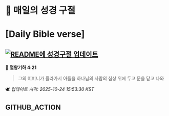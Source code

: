 # 🙏 매일의 성경 구절
# [Daily Bible verse]
## [![README에 성경구절 업데이트](https://github.com/DONGSUKA/first_test/actions/workflows/update-readme-bible.yml/badge.svg)](https://github.com/DONGSUKA/first_test/actions/workflows/update-readme-bible.yml)
<!-- START_BIBLE_VERSE -->
📖 **열왕기하 4:21**
> 그의 어머니가 올라가서 아들을 하나님의 사람의 침상 위에 두고 문을 닫고 나와

🕊️ _업데이트 시각: 2025-10-24 15:53:30 KST_
  <!-- END_BIBLE_VERSE -->
## GITHUB_ACTION
